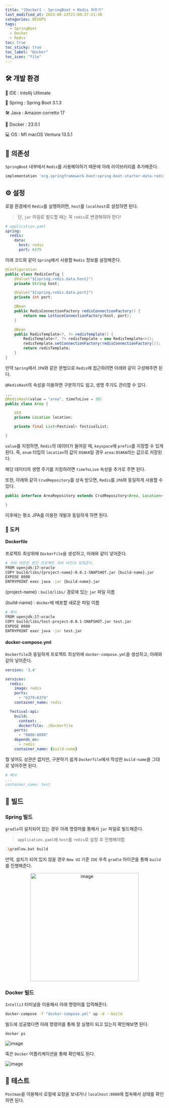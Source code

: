 ```yaml
---
title: "[Docker] - SpringBoot + Redis 띄우기"
last_modified_at: 2023-08-23T21:00:37-21:30
categories: DEVOPS
tags:
  - SpringBoot
  - Docker
  - Redis
toc: true
toc_sticky: true
toc_label: "Docker"
toc_icon: "file"
---
```


## 🛠️ 개발 환경

🎨 IDE : Intellij Ultimate

🍃 Spring : Spring Boot 3.1.3

🛠️ Java : Amazon corretto 17

🐳 Docker : 23.0.1

💻 OS : M1 macOS Ventura 13.5.1

## 📔 의존성

`SpringBoot` 내부에서 `Redis`를 사용해야하기 때문에 아래 라이브러리를 추가해준다.

```bash
implementation 'org.springframework.boot:spring-boot-starter-data-redis'
```

## ⚙️ 설정

로컬 환경에서 `Redis`를 실행하려면, `host`를 `localhost`로 설정하면 된다.

> 단, `jar` 파일로 빌드할 때는 꼭 `redis`로 변경해줘야 한다!

```yaml
# application.yaml
spring:
  redis:
    data:
      host: redis
      port: 6379
```

아래 코드와 같이 `Spring`에서 사용할 `Redis` 정보를 설정해준다.

```java
@Configuration
public class RedisConfig {
    @Value("${spring.redis.data.host}")
    private String host;

    @Value("${spring.redis.data.port}")
    private int port;

    @Bean
    public RedisConnectionFactory redisConnectionFactory() {
        return new LettuceConnectionFactory(host, port);
    }

    @Bean
    public RedisTemplate<?, ?> redisTemplate() {
        RedisTemplate<?, ?> redisTemplate = new RedisTemplate<>();
        redisTemplate.setConnectionFactory(redisConnectionFactory());
        return redisTemplate;
    }
}
```

만약 `Spring`에서 `JPA`와 같은 문법으로 `Redis`에 접근하려면 아래와 같이 구성해주면 된다.

`@RedisHash`의 속성을 이용하면 구분하기도 쉽고, 생명 주기도 관리할 수 있다.

```java
...
@RedisHash(value = "area", timeToLive = 30)
public class Area {

    @Id
    private Location location;

    private final List<Festival> festivalList;

}
```

`value`를 지정하면, `Redis`의 데이터가 들어갈 때, `keyspace`에 `prefix`를 지정할 수 있게 된다.
즉, `enum` 타입의 `location`의 값이 `OSAKA`일 경우 `area:OSAKA`라는 값으로 저장된다.

해당 데이터의 생명 주기를 지정하려면 `timeToLive` 속성을 추가로 주면 된다.

또한, 아래와 같이 `CrudRepository`를 상속 받으면,
`Redis`를 `JPA`와 동일하게 사용할 수 있다.

```java
public interface AreaRepository extends CrudRepository<Area, Location> {

}
```

이후에는 평소 JPA를 이용한 개발과 동일하게 하면 된다.

### 🐳 도커

#### Dockerfile

프로젝트 최상위에 `Dockerfile`을 생성하고, 아래와 같이 넣어준다.

```bash
# 자바 버전은 본인 프로젝트 자바 버전과 맞춰준다.
FROM openjdk:17-oracle
COPY build/libs/{project-name}-0.0.1-SNAPSHOT.jar {build-name}.jar
EXPOSE 8080
ENTRYPOINT exec java -jar {build-name}.jar
```

{project-name} : `build/libs/` 경로에 있는 `jar` 파일 이름

{build-name} : `docker`에 배포할 새로운 파일 이름

```bash
# 예시
FROM openjdk:17-oracle
COPY build/libs/test-project-0.0.1-SNAPSHOT.jar test.jar
EXPOSE 8080
ENTRYPOINT exec java -jar test.jar
```

#### docker-compose.yml

`Dockerfile`과 동일하게 프로젝트 최상위에 `docker-compose.yml`을 생성하고, 아래와 같이 넣어준다.

```yaml
version: '3.4'

services:
  redis:
    image: redis
    ports:
      - "6379:6379"
    container_name: redis

  festival-api:
    build:
      context: .
      dockerfile: ./Dockerfile
    ports:
      - "8080:8080"
    depends_on:
      - redis
    container_name: {build-name}
```

뭘 넣어도 상관은 없지만, 구분하기 쉽게 `Dockerfile`에서 작성한 `build-name`을 그대로 넣어주면 된다.

```yaml
# 예시
...
container_name: test
```

## 🎁 빌드

### Spring 빌드

`gradle`이 설치되어 있는 경우 아래 명령어를 통해서 `jar` 파일로 빌드해준다.

> `application.yaml`에 `host`를 `redis`로 설정 후 진행해야함

```bash
.\gradlew.bat build
```

만약, 설치가 되어 있지 않을 경우 `New UI` 기준 `IDE` 우측 `gradle` 아이콘을 통해 `build`를 진행해준다.

<center>
    <img width="344" alt="image" src="https://github.com/Jwhyee/japan-festival-api/assets/82663161/6e3201fb-3bb4-410c-81b2-870c12676a16">
</center>

### Docker 빌드

`IntelliJ` 터미널을 이용해서 아래 명령어를 입력해준다.

```bash
docker-compose -f "docker-compose.yml" up -d --build  
```

빌드에 성공했다면 아래 명령어를 통해 잘 실행이 되고 있는지 확인해보면 된다.

```bash
docker ps
```

![image](https://github.com/Jwhyee/japan-festival-api/assets/82663161/5adbc1f4-e7d2-4363-a243-44428c9917d5)

혹은 `Docker` 어플리케이션을 통해 확인해도 된다.

![image](https://github.com/Jwhyee/japan-festival-api/assets/82663161/34340e26-a819-4e83-9325-3a064d22fac8)

## 🧩 테스트

`Postman`을 이용해서 로컬에 요청을 보내거나 `localhost:8080`에 접속해서 상태를 확인하면 된다.

